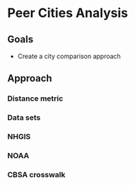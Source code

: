 # Peer Cities Analysis

## Goals

- Create a city comparison approach

## Approach

### Distance metric

### Data sets

### NHGIS

### NOAA

### CBSA crosswalk
